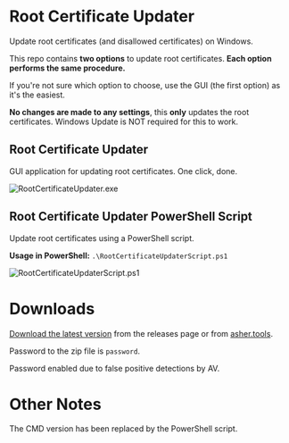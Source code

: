# Root Certificate Updater
Update root certificates (and disallowed certificates) on Windows.

This repo contains **two options** to update root certificates. **Each option performs the same procedure.** 

If you're not sure which option to choose, use the GUI (the first option) as it's the easiest.

**No changes are made to any settings**, this **only** updates the root certificates. Windows Update is NOT required for this to work.

## Root Certificate Updater
GUI application for updating root certificates. One click, done.

![RootCertificateUpdater.exe](https://asher.tools/img/root_certificate_manager.png)
## Root Certificate Updater PowerShell Script
Update root certificates using a PowerShell script.

**Usage in PowerShell:** `.\RootCertificateUpdaterScript.ps1`

![RootCertificateUpdaterScript.ps1](https://asher.tools/img/root_certificate_manager_powershell.png)
# Downloads

[Download the latest version](https://github.com/asheroto/Root-Certificate-Updater/releases/latest/download/Root_Certificate_Updater.zip) from the releases page or from [asher.tools](https://asher.tools).

Password to the zip file is `password`.

Password enabled due to false positive detections by AV.

# Other Notes

The CMD version has been replaced by the PowerShell script.
